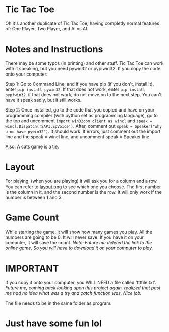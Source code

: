 # Tic Tac Toe

Oh it's another duplicate of Tic Tac Toe, having completly normal features of: One Player, Two Player, and AI vs AI.

# Notes and Instructions

There may be some typos (in printing) and other stuff. Tic Tac Toe can work with it speaking, but you need pywin32 or pypiwin32. If you copy the code onto your computer:

Step 1: Go to Command Line, and if you have pip (if you don't, install it), enter `pip install pywin32`. If that does not work, enter `pip install pypiwin32`. if that does not work, do not move on to the next step. You can't have it speak sadly, but it still works.

Step 2: Once installed, go to the code that you copied and have on your programming compiler (with python set as programming language), go to the top and uncomment `import win32com.client as wincl` and `speak = wincl.Dispatch('SAPI.SpVoice')`. After, comment out `speak = Speaker("why u no have pywin32")`. It should work. If errors, just comment out the import line and the speak = wincl line, and uncomment speak = Speaker line. 


Also: A cats game is a tie.


# Layout

For playing, (when you are playing) it will ask you for a column and a row. You can refer to [layout.png](/layout.png) to see which one you choose. The first number is the column in it, and the second number is the row. It will only work if the number is between 1 and 3.

# Game Count

While starting the game, it will show how many games you play. All the numbers are going to be 0. It will never save. If you have it on your computer, it will save the count. *Note: Future me deleted the link to the online game. So you will have to  download it on your computer to play.*

# IMPORTANT

If you copy it onto your computer, you WILL NEED a file called 'tttfile.txt'. *Future me, coming back looking upon this project again, realized that past me had no idea what was a try and catch function was. Nice job.*

The file needs to be in the same folder as program.

# Just have some fun lol
